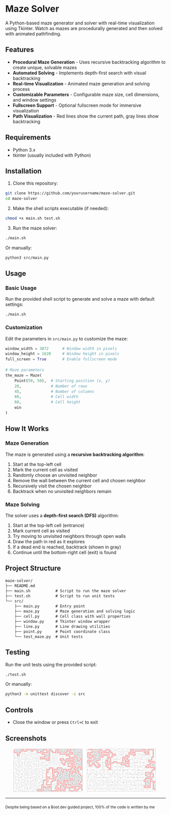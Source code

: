 # Maze Solver

A Python-based maze generator and solver with real-time visualization using Tkinter. Watch as mazes are procedurally generated and then solved with animated pathfinding.

## Features

- **Procedural Maze Generation** - Uses recursive backtracking algorithm to create unique, solvable mazes
- **Automated Solving** - Implements depth-first search with visual backtracking
- **Real-time Visualization** - Animated maze generation and solving process
- **Customizable Parameters** - Configurable maze size, cell dimensions, and window settings
- **Fullscreen Support** - Optional fullscreen mode for immersive visualization
- **Path Visualization** - Red lines show the current path, gray lines show backtracking

## Requirements

- Python 3.x
- tkinter (usually included with Python)

## Installation

1. Clone this repository:
```bash
git clone https://github.com/yourusername/maze-solver.git
cd maze-solver
```

2. Make the shell scripts executable (if needed):
```bash
chmod +x main.sh test.sh
```

3. Run the maze solver:
```bash
./main.sh
```

Or manually:
```bash
python3 src/main.py
```

## Usage

### Basic Usage

Run the provided shell script to generate and solve a maze with default settings:

```bash
./main.sh
```

### Customization

Edit the parameters in `src/main.py` to customize the maze:

```python
window_width = 3072      # Window width in pixels
window_height = 1620     # Window height in pixels
full_screen = True       # Enable fullscreen mode

# Maze parameters
the_maze = Maze(
    Point(50, 50),  # Starting position (x, y)
    28,             # Number of rows
    45,             # Number of columns
    60,             # Cell width
    60,             # Cell height
    win
)
```

## How It Works

### Maze Generation
The maze is generated using a **recursive backtracking algorithm**:
1. Start at the top-left cell
2. Mark the current cell as visited
3. Randomly choose an unvisited neighbor
4. Remove the wall between the current cell and chosen neighbor
5. Recursively visit the chosen neighbor
6. Backtrack when no unvisited neighbors remain

### Maze Solving
The solver uses a **depth-first search (DFS)** algorithm:
1. Start at the top-left cell (entrance)
2. Mark current cell as visited
3. Try moving to unvisited neighbors through open walls
4. Draw the path in red as it explores
5. If a dead end is reached, backtrack (shown in gray)
6. Continue until the bottom-right cell (exit) is found

## Project Structure

```
maze-solver/
├── README.md
├── main.sh           # Script to run the maze solver
├── test.sh           # Script to run unit tests
└── src/
    ├── main.py       # Entry point
    ├── maze.py       # Maze generation and solving logic
    ├── cell.py       # Cell class with wall properties
    ├── window.py     # Tkinter window wrapper
    ├── line.py       # Line drawing utilities
    ├── point.py      # Point coordinate class
    └── test_maze.py  # Unit tests
```

## Testing

Run the unit tests using the provided script:

```bash
./test.sh
```

Or manually:
```bash
python3 -m unittest discover -s src
```

## Controls

- Close the window or press `Ctrl+C` to exit

## Screenshots

<p align="center">
  <img src="screenshots/MazeSolver-1.png" width="45%" />
  <img src="screenshots/MazeSolver-2.png" width="45%" />
</p>

---

<sub>Despite being based on a Boot.dev guided project, 100% of the code is written by me</sub>
